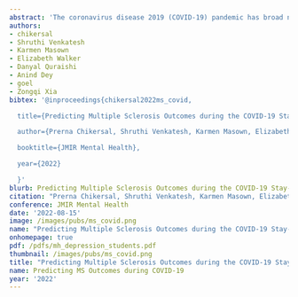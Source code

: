 ```yaml
---
abstract: 'The coronavirus disease 2019 (COVID-19) pandemic has broad negative impact on physical and mental health of people with chronic neurological disorders such as multiple sclerosis (MS). We present a machine learning approach leveraging passive sensor data from smartphones and fitness trackers of people with MS to predict their health outcomes in a natural experiment during a state-mandated "stay-at-home" period due to a global pandemic. Using data collected between November 2019 and May 2020, algorithm detects depression with an accuracy of 82.5% (65% improvement over baseline; f1-score: 0.84), high global MS symptom burden with an accuracy of 90% (39% improvement over baseline; f1-score: 0.93), severe fatigue with an accuracy of 75.5% (22% improvement over baseline; f1-score: 0.80), and poor sleep quality with an accuracy of 84% (28% improvement over baseline; f1-score: 0.84). Our approach could help clinicians better triage patients with MS and potentially other chronic neurological disorders for interventions and aid patient self-monitoring in their own environment, particularly during extraordinarily stressful circumstances such as pandemics that would cause drastic behavioral changes.'
authors:
- chikersal
- Shruthi Venkatesh
- Karmen Masown
- Elizabeth Walker
- Danyal Quraishi
- Anind Dey
- goel
- Zongqi Xia
bibtex: '@inproceedings{chikersal2022ms_covid,

  title={Predicting Multiple Sclerosis Outcomes during the COVID-19 Stay-at-Home Period: Observational Study Using Passively Sensed Behaviors and Digital Phenotyping},

  author={Prerna Chikersal, Shruthi Venkatesh, Karmen Masown, Elizabeth Walker, Danyal Quraishi, Anind Dey, Mayank Goel, Zongqi Xia},

  booktitle={JMIR Mental Health},

  year={2022}

  }'
blurb: Predicting Multiple Sclerosis Outcomes during the COVID-19 Stay-at-Home Period: Observational Study Using Passively Sensed Behaviors and Digital Phenotyping
citation: "Prerna Chikersal, Shruthi Venkatesh, Karmen Masown, Elizabeth Walker, Danyal Quraishi, Anind Dey, Mayank Goel, Zongqi Xia. 2022. Predicting Multiple Sclerosis Outcomes during the COVID-19 Stay-at-Home Period: Observational Study Using Passively Sensed Behaviors and Digital Phenotyping. JMIR Mental Health. 2022"
conference: JMIR Mental Health
date: '2022-08-15'
image: /images/pubs/ms_covid.png
name: "Predicting Multiple Sclerosis Outcomes during the COVID-19 Stay-at-Home Period: Observational Study Using Passively Sensed Behaviors and Digital Phenotyping."
onhomepage: true
pdf: /pdfs/mh_depression_students.pdf
thumbnail: /images/pubs/ms_covid.png
title: "Predicting Multiple Sclerosis Outcomes during the COVID-19 Stay-at-Home Period: Observational Study Using Passively Sensed Behaviors and Digital Phenotyping."
name: Predicting MS Outcomes during COVID-19 
year: '2022'
---
```

